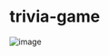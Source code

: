 # trivia-game


![image](https://github.com/barel-mishal/trivia-game/assets/56759851/b2c5c093-efdd-41f3-b36c-1d2ca84a7bf8)

